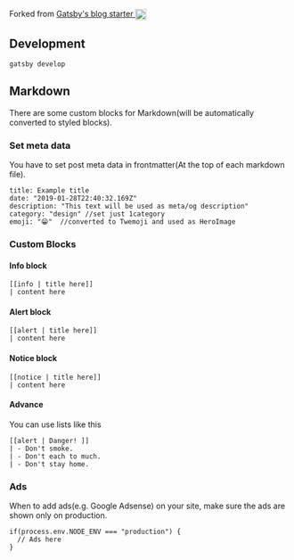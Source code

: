 <p>
  Forked from 
  <a href="https://github.com/gatsbyjs/gatsby-starter-blog">
    Gatsby's blog starter <img alt="Gatsby" src="https://www.gatsbyjs.org/monogram.svg" width="20" style="vertical-align: middle;" />
  </a>
</p>

## Development

```
gatsby develop
```

## Markdown

There are some custom blocks for Markdown(will be automatically converted to styled blocks).

### Set meta data

You have to set post meta data in frontmatter(At the top of each markdown file).

```
title: Example title
date: "2019-01-28T22:40:32.169Z"
description: "This text will be used as meta/og description"
category: "design" //set just 1category
emoji: "😁"  //converted to Twemoji and used as HeroImage
```

### Custom Blocks

#### Info block

```
[[info | title here]]
| content here
```

#### Alert block

```
[[alert | title here]]
| content here
```

#### Notice block

```
[[notice | title here]]
| content here
```

#### Advance

You can use lists like this

```
[[alert | Danger! ]]
| - Don't smoke.
| - Don't each to much.
| - Don't stay home.
```

### Ads

When to add ads(e.g. Google Adsense) on your site,
make sure the ads are shown only on production.

```
if(process.env.NODE_ENV === "production") {
  // Ads here
}
```
